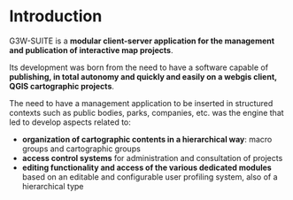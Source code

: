 # Introduction

G3W-SUITE is a **modular client-server application for the management and publication of interactive map projects**.

Its development was born from the need to have a software capable of **publishing, in total autonomy and quickly and easily on a webgis client, QGIS cartographic projects**.

The need to have a management application to be inserted in structured contexts such as public bodies, parks, companies, etc. was the engine that led to develop aspects related to:
      
 * **organization of cartographic contents in a hierarchical way**: macro groups and cartographic groups
 * **access control systems** for administration and consultation of projects
 * **editing functionality and access of the various dedicated modules** based on an editable and configurable user profiling system, also of a hierarchical type

